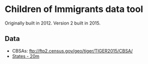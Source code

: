 # Children of Immigrants data tool
Originally built in 2012. Version 2 built in 2015.

## Data
* CBSAs: ftp://ftp2.census.gov/geo/tiger/TIGER2015/CBSA/
* [States - 20m](https://www.census.gov/geo/maps-data/data/cbf/cbf_state.html)